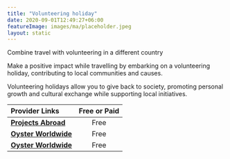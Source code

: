 ```yaml
---
title: "Volunteering holiday"
date: 2020-09-01T12:49:27+06:00
featureImage: images/ma/placeholder.jpeg
layout: static
---
```


Combine travel with volunteering in a different country

Make a positive impact while travelling by embarking on a volunteering holiday, contributing to local communities and causes.

Volunteering holidays allow you to give back to society, promoting personal growth and cultural exchange while supporting local initiatives.

| Provider Links      | Free or Paid  |  
| :-----------          | :--------------:      |  
| [**Projects Abroad**](https://www.projects-abroad.co.uk/volunteer-holidays/) | Free  | 
| [**Oyster Worldwide**](https://www.oysterworldwide.com/news/7-reasons-next-holiday-volunteering-holiday/) | Free  | 
| [**Oyster Worldwide**](https://www.oysterworldwide.com/projects/volunteer-holidays/) | Free  | 
  

<br/><br/>







